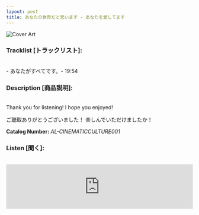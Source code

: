 ```yaml
---
layout: post
title: あなたの世界だと思います - あなたを愛してます
---
```


![Cover Art]({{site.baseurl}}/assets/images/あなたを愛してます-Cover.jpg)


### Tracklist [トラックリスト]:
<br>
-  あなたがすべてです。- 19:54
<br>

### Description [商品説明]:
<br>
Thank you for listening! I hope you enjoyed!

ご聴取ありがとうございました！ 楽しんでいただけましたか！

**Catalog Number:** _AL-CINEMATICCULTURE001_
<br>

### Listen [聞く]:
<br>
<iframe style="border: 0; width: 100%; height: 120px;" src="https://bandcamp.com/EmbeddedPlayer/album=3609040038/size=large/bgcol=ffffff/linkcol=333333/tracklist=false/artwork=small/transparent=true/" seamless><a href="https://angellips.bandcamp.com/album/-">あなたを愛してます by あなたの世界だと思います</a></iframe>

<br>
